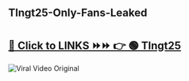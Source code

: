 
 ## Tlngt25-Only-Fans-Leaked

# <h2><a href="https://clipsfans.com/Tlngt25&ref=git">🔗 Click to LINKS ⏩⏩ 👉 🟢 Tlngt25 </a></h2>

<a href="https://clipsfans.com/Tlngt25&ref=git" rel="nofollow" data-target="animated-image.originalLink"><img src="https://i.ibb.co.com/xMMVF88/686577567.gif" alt="Viral Video Original" style="max-width: 100%; display: inline-block;" data-target="animated-image.originalImage"></a>

